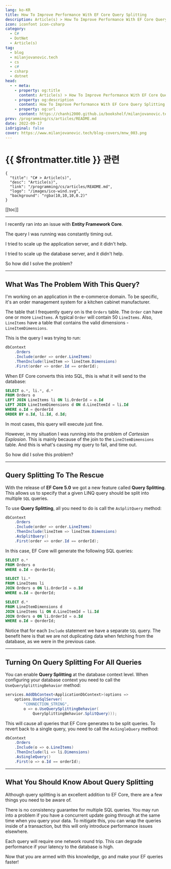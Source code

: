 ```yaml
---
lang: ko-KR
title: How To Improve Performance With EF Core Query Splitting
description: Article(s) > How To Improve Performance With EF Core Query Splitting
icon: iconfont icon-csharp
category: 
  - C#
  - DotNet
  - Article(s)
tag: 
  - blog
  - milanjovanovic.tech
  - cs
  - c#
  - csharp
  - dotnet
head:
  - - meta:
    - property: og:title
      content: Article(s) > How To Improve Performance With EF Core Query Splitting
    - property: og:description
      content: How To Improve Performance With EF Core Query Splitting
    - property: og:url
      content: https://chanhi2000.github.io/bookshelf/milanjovanovic.tech/how-to-improve-performance-with-ef-core-query-splitting.html
prev: /programming/cs/articles/README.md
date: 2022-09-17
isOriginal: false
cover: https://www.milanjovanovic.tech/blog-covers/mnw_003.png
---
```


# {{ $frontmatter.title }} 관련

```component VPCard
{
  "title": "C# > Article(s)",
  "desc": "Article(s)",
  "link": "/programming/cs/articles/README.md",
  "logo": "/images/ico-wind.svg",
  "background": "rgba(10,10,10,0.2)"
}
```

[[toc]]

---

<SiteInfo
  name="How To Improve Performance With EF Core Query Splitting"
  desc="I recently ran into an issue with Entity Framework Core. The query I was running was constantly timing out. So I used a new EF Core feature called Query Splitting to significantly improve my performance."
  url="https://milanjovanovic.tech/blog/how-to-improve-performance-with-ef-core-query-splitting/"
  logo="https://milanjovanovic.tech/profile_favicon.png"
  preview="https://www.milanjovanovic.tech/blog-covers/mnw_003.png"/>

I recently ran into an issue with **Entity Framework Core**.

The query I was running was constantly timing out.

I tried to scale up the application server, and it didn't help.

I tried to scale up the database server, and it didn't help.

So how did I solve the problem?

---

## What Was The Problem With This Query?

I'm working on an application in the e-commerce domain. To be specific, it's an order management system for a kitchen cabinet manufacturer.

The table that I frequently query on is the `Orders` table. The `Order` can have one or more `LineItems`. A typical `Order` will contain 50 `LineItems`. Also, `LineItems` have a table that contains the valid dimensions - `LineItemDimensions`.

This is the query I was trying to run:

```cs
dbContext
    .Orders
    .Include(order => order.LineItems)
    .ThenInclude(lineItem => lineItem.Dimensions)
    .First(order => order.Id == orderId);
```

When EF Core converts this into SQL, this is what it will send to the database:

```sql
SELECT o.*, li.*, d.*
FROM Orders o
LEFT JOIN LineItems li ON li.OrderId = o.Id
LEFT JOIN LineItemDimensions d ON d.LineItemId = li.Id
WHERE o.Id = @orderId
ORDER BY o.Id, li.Id, d.Id;
```

In most cases, this query will execute just fine.

However, in my situation I was running into the problem of *Cartesian Explosion*. This is mainly because of the join to the `LineItemDimensions` table. And this is what's causing my query to fail, and time out.

So how did I solve this problem?

---

## Query Splitting To The Rescue

With the release of **EF Core 5.0** we got a new feature called **Query Splitting**. This allows us to specify that a given LINQ query should be split into multiple `SQL` queries.

To use **Query Splitting**, all you need to do is call the `AsSplitQuery` method:

```cs
dbContext
    .Orders
    .Include(order => order.LineItems)
    .ThenInclude(lineItem => lineItem.Dimensions)
    .AsSplitQuery()
    .First(order => order.Id == orderId);
```

In this case, EF Core will generate the following SQL queries:

```sql
SELECT o.*
FROM Orders o
WHERE o.Id = @orderId;

SELECT li.*
FROM LineItems li
JOIN Orders o ON li.OrderId = o.Id
WHERE o.Id = @orderId;

SELECT d.*
FROM LineItemDimensions d
JOIN LineItems li ON d.LineItemId = li.Id
JOIN Orders o ON li.OrderId = o.Id
WHERE o.Id = @orderId;
```

Notice that for each `Include` statement we have a separate `SQL` query. The benefit here is that we are not duplicating data when fetching from the database, as we were in the previous case.

---

## Turning On Query Splitting For All Queries

You can enable **Query Splitting** at the database context level. When configuring your database context you need to call the `UseQuerySplittingBehavior` method:

```cs
services.AddDbContext<ApplicationDbContext>(options =>
    options.UseSqlServer(
        "CONNECTION_STRING",
        o => o.UseQuerySplittingBehavior(
            QuerySplittingBehavior.SplitQuery)));
```

This will cause all queries that EF Core generates to be split queries. To revert back to a single query, you need to call the `AsSingleQuery` method:

```cs
dbContext
    .Orders
    .Include(o => o.LineItems)
    .ThenInclude(li => li.Dimensions)
    .AsSingleQuery()
    .First(o => o.Id == orderId);
```

---

## What You Should Know About Query Splitting

Although query splitting is an excellent addition to EF Core, there are a few things you need to be aware of.

There is no consistency guarantee for multiple SQL queries. You may run into a problem if you have a concurrent update going through at the same time when you query your data. To mitigate this, you can wrap the queries inside of a transaction, but this will only introduce performance issues elsewhere.

Each query will require one network round trip. This can degrade performance if your latency to the database is high.

Now that you are armed with this knowledge, go and make your EF queries faster!

